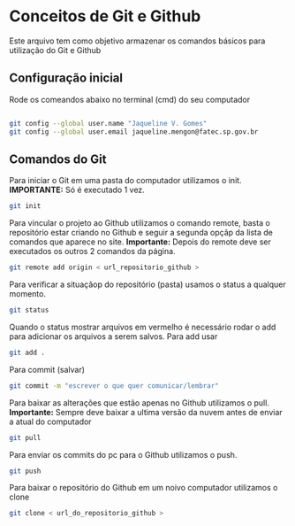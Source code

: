 # Conceitos de Git e Github
Este arquivo tem como objetivo armazenar os comandos básicos para utilização do Git e Github 

## Configuração inicial 
Rode os comeandos abaixo no terminal (cmd) do seu computador 
``` bash

git config --global user.name "Jaqueline V. Gomes"
git config --global user.email jaqueline.mengon@fatec.sp.gov.br
```

## Comandos do Git 
Para iniciar o Git em uma pasta do computador utilizamos o init. 
**IMPORTANTE:** Só é executado 1 vez. 
```bash 
git init 
```

Para vincular o projeto ao Github utilizamos o comando remote, basta o repositório estar criando no Github e seguir a segunda opçãp da lista de comandos que aparece no site. 
**Importante:** Depois do remote deve ser executados os outros 2 comandos da página. 
```bash
git remote add origin < url_repositorio_github >
```

Para verificar a situaçãop do repositório (pasta) usamos o status a qualquer momento. 
```bash 
git status
```
Quando o status mostrar arquivos em vermelho é necessário rodar o add para adicionar os arquivos a serem salvos. 
Para add usar 
```bash 
git add .
```

Para commit (salvar)
```bash 
git commit -m "escrever o que quer comunicar/lembrar"
```

Para baixar as alterações que estão apenas no Github utilizamos o pull. 
**Importante:** Sempre deve baixar a ultima versão da nuvem antes de enviar a atual do computador
```bash 
git pull
```

Para enviar os commits do pc para o Github utilizamos o push.
```bash 
git push
```


Para baixar o repositório do Github em um noivo computador utilizamos o clone
```bash 
git clone < url_do_repositorio_github >
```